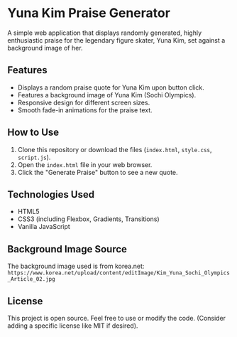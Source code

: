 # Yuna Kim Praise Generator

A simple web application that displays randomly generated, highly enthusiastic praise for the legendary figure skater, Yuna Kim, set against a background image of her.

## Features

*   Displays a random praise quote for Yuna Kim upon button click.
*   Features a background image of Yuna Kim (Sochi Olympics).
*   Responsive design for different screen sizes.
*   Smooth fade-in animations for the praise text.

## How to Use

1.  Clone this repository or download the files (`index.html`, `style.css`, `script.js`).
2.  Open the `index.html` file in your web browser.
3.  Click the "Generate Praise" button to see a new quote.

## Technologies Used

*   HTML5
*   CSS3 (including Flexbox, Gradients, Transitions)
*   Vanilla JavaScript

## Background Image Source

The background image used is from korea.net:
`https://www.korea.net/upload/content/editImage/Kim_Yuna_Sochi_Olympics_Article_02.jpg`

## License

This project is open source. Feel free to use or modify the code. (Consider adding a specific license like MIT if desired).